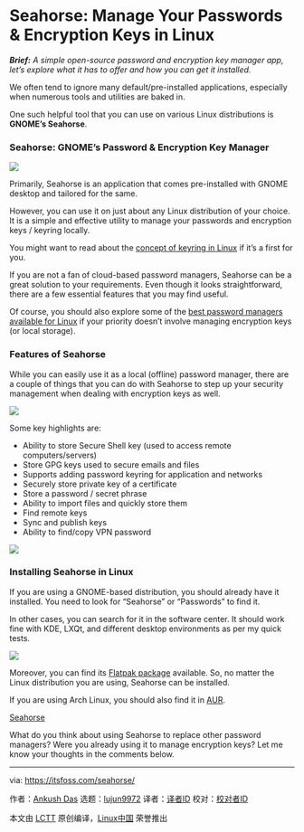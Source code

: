 [#]: subject: "Seahorse: Manage Your Passwords & Encryption Keys in Linux"
[#]: via: "https://itsfoss.com/seahorse/"
[#]: author: "Ankush Das https://itsfoss.com/author/ankush/"
[#]: collector: "lujun9972"
[#]: translator: " "
[#]: reviewer: " "
[#]: publisher: " "
[#]: url: " "

Seahorse: Manage Your Passwords & Encryption Keys in Linux
======

_**Brief:**_ _A simple open-source password and encryption key manager app, let’s explore what it has to offer and how you can get it installed._

We often tend to ignore many default/pre-installed applications, especially when numerous tools and utilities are baked in.

One such helpful tool that you can use on various Linux distributions is **GNOME’s Seahorse**.

### Seahorse: GNOME’s Password &amp; Encryption Key Manager

![][1]

Primarily, Seahorse is an application that comes pre-installed with GNOME desktop and tailored for the same.

However, you can use it on just about any Linux distribution of your choice. It is a simple and effective utility to manage your passwords and encryption keys / keyring locally.

You might want to read about the [concept of keyring in Linux][2] if it’s a first for you.

If you are not a fan of cloud-based password managers, Seahorse can be a great solution to your requirements. Even though it looks straightforward, there are a few essential features that you may find useful.

Of course, you should also explore some of the [best password managers available for Linux][3] if your priority doesn’t involve managing encryption keys (or local storage).

### Features of Seahorse

While you can easily use it as a local (offline) password manager, there are a couple of things that you can do with Seahorse to step up your security management when dealing with encryption keys as well.

![][4]

Some key highlights are:

  * Ability to store Secure Shell key (used to access remote computers/servers)
  * Store GPG keys used to secure emails and files
  * Supports adding password keyring for application and networks
  * Securely store private key of a certificate
  * Store a password / secret phrase
  * Ability to import files and quickly store them
  * Find remote keys
  * Sync and publish keys
  * Ability to find/copy VPN password



![][5]

### Installing Seahorse in Linux

If you are using a GNOME-based distribution, you should already have it installed. You need to look for “Seahorse” or “Passwords” to find it.

In other cases, you can search for it in the software center. It should work fine with KDE, LXQt, and different desktop environments as per my quick tests.

![][6]

Moreover, you can find its [Flatpak package][7] available. So, no matter the Linux distribution you are using, Seahorse can be installed.

If you are using Arch Linux, you should also find it in [AUR][8].

[Seahorse][9]

What do you think about using Seahorse to replace other password managers? Were you already using it to manage encryption keys? Let me know your thoughts in the comments below.

--------------------------------------------------------------------------------

via: https://itsfoss.com/seahorse/

作者：[Ankush Das][a]
选题：[lujun9972][b]
译者：[译者ID](https://github.com/译者ID)
校对：[校对者ID](https://github.com/校对者ID)

本文由 [LCTT](https://github.com/LCTT/TranslateProject) 原创编译，[Linux中国](https://linux.cn/) 荣誉推出

[a]: https://itsfoss.com/author/ankush/
[b]: https://github.com/lujun9972
[1]: https://i1.wp.com/itsfoss.com/wp-content/uploads/2021/10/seahorse-password-keys.png?resize=800%2C613&ssl=1
[2]: https://itsfoss.com/ubuntu-keyring/
[3]: https://itsfoss.com/password-managers-linux/
[4]: https://i2.wp.com/itsfoss.com/wp-content/uploads/2021/10/seahorse-login.png?resize=800%2C583&ssl=1
[5]: https://i2.wp.com/itsfoss.com/wp-content/uploads/2021/10/seahorse-keys.png?resize=800%2C579&ssl=1
[6]: https://i0.wp.com/itsfoss.com/wp-content/uploads/2021/10/seahorse-software.png?resize=800%2C508&ssl=1
[7]: https://www.flathub.org/apps/details/org.gnome.seahorse.Application
[8]: https://itsfoss.com/aur-arch-linux/
[9]: https://wiki.gnome.org/Apps/Seahorse/
